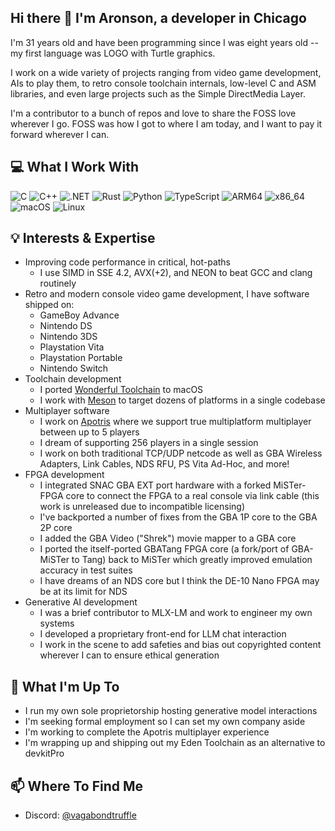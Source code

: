 ## Hi there 👋 I'm Aronson, a developer in Chicago

I'm 31 years old and have been programming since I was eight years old -- my first language was LOGO with Turtle graphics.

I work on a wide variety of projects ranging from video game development, AIs to play them, to retro console toolchain internals, low-level C and ASM libraries, and even large projects such as the Simple DirectMedia Layer.

I'm a contributor to a bunch of repos and love to share the FOSS love wherever I go. FOSS was how I got to where I am today, and I want to pay it forward wherever I can.

## 💻 What I Work With

![C](https://img.shields.io/badge/-C-A8B9CC?style=flat-square&logo=c&logoColor=black)
![C++](https://img.shields.io/badge/-C++-00599C?style=flat-square&logo=c%2B%2B&logoColor=white)
![.NET](https://img.shields.io/badge/-dotnet-00599C?style=flat-square&logo=dotnet&logoColor=black)
![Rust](https://img.shields.io/badge/-Rust-F7A41D?style=flat-square&logo=rust&logoColor=white)
![Python](https://img.shields.io/badge/-Python-3776AB?style=flat-square&logo=python&logoColor=white)
![TypeScript](https://img.shields.io/badge/-TypeScript-3776AB?style=flat-square&logo=typescript&logoColor=white)
![ARM64](https://img.shields.io/badge/-ARM64-0091BD?style=flat-square&logo=arm&logoColor=white)
![x86_64](https://img.shields.io/badge/-AMD64-0091BD?style=flat-square&logo=intel&logoColor=white)
![macOS](https://img.shields.io/badge/-macOS-FCC624?style=flat-square&logo=apple&logoColor=black)
![Linux](https://img.shields.io/badge/-Linux-FCC624?style=flat-square&logo=linux&logoColor=black)

## 💡 Interests & Expertise

- Improving code performance in critical, hot-paths
  - I use SIMD in SSE 4.2, AVX(+2), and NEON to beat GCC and clang routinely
- Retro and modern console video game development, I have software shipped on:
  - GameBoy Advance
  - Nintendo DS
  - Nintendo 3DS
  - Playstation Vita
  - Playstation Portable
  - Nintendo Switch
- Toolchain development
  - I ported [Wonderful Toolchain](https://wonderful.asie.pl) to macOS
  - I work with [Meson](https://mesonbuild.com) to target dozens of platforms in a single codebase
- Multiplayer software
  - I work on [Apotris](https://apotris.com) where we support true multiplatform multiplayer between up to 5 players
  - I dream of supporting 256 players in a single session
  - I work on both traditional TCP/UDP netcode as well as GBA Wireless Adapters, Link Cables, NDS RFU, PS Vita Ad-Hoc, and more!
- FPGA development
  - I integrated SNAC GBA EXT port hardware with a forked MiSTer-FPGA core to connect the FPGA to a real console via link cable (this work is unreleased due to incompatible licensing)
  - I've backported a number of fixes from the GBA 1P core to the GBA 2P core
  - I added the GBA Video ("Shrek") movie mapper to a GBA core
  - I ported the itself-ported GBATang FPGA core (a fork/port of GBA-MiSTer to Tang) back to MiSTer which greatly improved emulation accuracy in test suites
  - I have dreams of an NDS core but I think the DE-10 Nano FPGA may be at its limit for NDS
- Generative AI development
  - I was a brief contributor to MLX-LM and work to engineer my own systems
  - I developed a proprietary front-end for LLM chat interaction
  - I work in the scene to add safeties and bias out copyrighted content wherever I can to ensure ethical generation

## 🔭 What I'm Up To

- I run my own sole proprietorship hosting generative model interactions
- I'm seeking formal employment so I can set my own company aside
- I'm working to complete the Apotris multiplayer experience
- I'm wrapping up and shipping out my Eden Toolchain as an alternative to devkitPro
 
## 📫 Where To Find Me

- Discord: [@vagabondtruffle](https://discord.com/)

<!--
**aronson/aronson** is a ✨ _special_ ✨ repository because its `README.md` (this file) appears on your GitHub profile.

Here are some ideas to get you started:

- 🔭 I’m currently working on ...
- 🌱 I’m currently learning ...
- 👯 I’m looking to collaborate on ...
- 🤔 I’m looking for help with ...
- 💬 Ask me about ...
- 📫 How to reach me: ...
- 😄 Pronouns: ...
- ⚡ Fun fact: ...
-->
